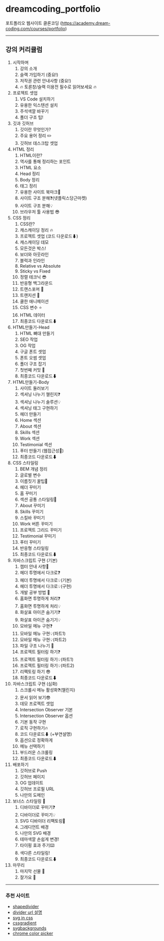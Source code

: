 # dreamcoding_portfolio

포트폴리오 웹사이트 클론코딩 (https://academy.dream-coding.com/courses/portfolio)

---

## 강의 커리큘럼

1. 시작하며
   1. 강의 소개
   2. 슬랙 가입하기 (중요!)
   3. 저작권 관련 안내사항 (중요!)
   4. 🔥 토론창/슬랙 이용전 필수로 읽어보세요 🔥
2. 프로젝트 셋업
   1. VS Code 설치하기
   2. 유용한 익스텐션 설치
   3. 주석색깔 바꾸기
   4. 폴더 구조 팁!
3. 깃과 깃허브
   1. 깃이란 무엇인가?
   2. 주요 용어 정리 ✏️
   3. 깃허브 데스크탑 셋업
4. HTML 정리
   1. HTML이란?
   2. 역사를 통해 정리하는 포인트
   3. HTML 요소
   4. Head 정리
   5. Body 정리
   6. 태그 정리
   7. 유용한 사이트 북마크🔖
   8. 사이트 구조 분해❓(넷플릭스당근마켓)
   9. 사이트 구조 분해💡
   10. 브라우저 툴 사용법 😎
5. CSS 정리
   1. CSS란?
   2. 캐스캐이딩 정리 🔥
   3. 프로젝트 셋업 (코드 다운로드⬇)
   4. 캐스캐이딩 데모
   5. 모든것은 박스!
   6. 보더와 아웃라인
   7. 블럭과 인라인
   8. Relative vs Absolute
   9. Sticky vs Fixed
   10. 정렬 테크닉 😎
   11. 반응형 백그라운드
   12. 트랜스포머 🤖
   13. 트랜지션 🛝
   14. 쿨한 애니메이션
   15. CSS 변수 ⭐️
   16. HTML 데이터
   17. 최종코드 다운로드⬇
6. HTML만들기-Head
   1. HTML 뼈대 만들기
   2. SEO 작업
   3. OG 작업
   4. 구글 폰트 셋업
   5. 폰트 오썸 셋업
   6. 폴더 구조 잡기
   7. 첫번째 커밋 🙌
   8. 최종코드 다운로드⬇
7. HTML만들기-Body
   1. 사이트 둘러보기
   2. 섹셔닝 나누기 챌린지❓
   3. 섹셔닝 나누기 솔루션💡
   4. 섹셔닝 태그 구현하기
   5. 헤더 만들기
   6. Home 섹션
   7. About 섹션
   8. Skills 섹션
   9. Work 섹션
   10. Testimonial 섹션
   11. 푸터 만들기 (웹접근성🍯)
   12. 최종코드 다운로드⬇
8. CSS 스타일링
   1. BEM 개념 정리
   2. 글로벌 변수
   3. 이름짓기 꿀팁🍯
   4. 헤더 꾸미기
   5. 홈 꾸미기
   6. 섹션 공통 스타일링🍯
   7. About 꾸미기
   8. Skills 꾸미기
   9. 스킬바 꾸미기
   10. Work 버튼 꾸미기
   11. 프로젝트 그리드 꾸미기
   12. Testimonial 꾸미기
   13. 푸터 꾸미기
   14. 반응형 스타일링
   15. 최종코드 다운로드⬇
9. 자바스크립트 구현 (기본)
   1. 챕터 안내 사항📍
   2. 헤더 투명에서 다크로❓
   3. 헤더 투명에서 다크로💡(기본)
   4. 헤더 투명에서 다크로💡(구현)
   5. 개발 공부 방법 🍯
   6. 홈화면 투명하게 처리❓
   7. 홈화면 투명하게 처리💡
   8. 화살표 아이콘 숨기기❓
   9. 화살표 아이콘 숨기기💡
   10. 모바일 메뉴 구현❓
   11. 모바일 메뉴 구현💡(파트1)
   12. 모바일 메뉴 구현💡(파트2)
   13. 파일 구조 나누기 🍯
   14. 프로젝트 필터링 하기❓
   15. 프로젝트 필터링 하기💡(파트1)
   16. 프로젝트 필터링 하기💡(파트2)
   17. 리팩토링 하기 😎
   18. 최종코드 다운로드⬇
10. 자바스크립트 구현 (심화)
    1. 스크롤시 메뉴 활성화❓(챌린지)
    2. 문서 읽어 보기😎
    3. 데모 프로젝트 셋업
    4. Intersection Observer 기본
    5. Intersection Observer 옵션
    6. 기본 동작 구현
    7. 로직 구현하기🔥
    8. 코드 다운로드⬇ (+부연설명)
    9. 옵션으로 정확하게
    10. 메뉴 선택하기
    11. 부드러운 스크롤링
    12. 최종코드 다운로드⬇
11. 배포하기
    1. 깃허브로 Push
    2. 깃허브 페이지
    3. OG 업데이트
    4. 깃허브 프로필 URL
    5. 나만의 도메인
12. 보너스 스타일링 💅
    1. 디바이더로 꾸미기❓
    2. 디바이더로 꾸미기💡
    3. SVG 디바이더 리팩토링🤖
    4. 그레디언트 배경
    5. 나만의 SVG 배경
    6. 테마색깔 손쉽게 변경!
    7. 타이핑 효과 주기⌨️
    8. 색다른 스타일링!
    9. 최종코드 다운로드⬇
13. 마무리
    1. 마지막 선물 🎁
    2. 잘가요 🙌

---

### 추천 사이트

- [shapedivider](https://www.shapedivider.app/)
- [divider url 설명](https://css-tricks.com/probably-dont-base64-svg/)
- [svg in css](https://codepen.io/noahblon/post/coloring-svgs-in-css-background-images#css-masks-1)
- [cssgradient](https://cssgradient.io/)
- [svgbackgrounds](https://www.svgbackgrounds.com/)
- [chrome color picker](https://chrome.google.com/webstore/detail/ultimate-color-picker/lobiadjfmkomemokdfhiaaaidgdhcded)
